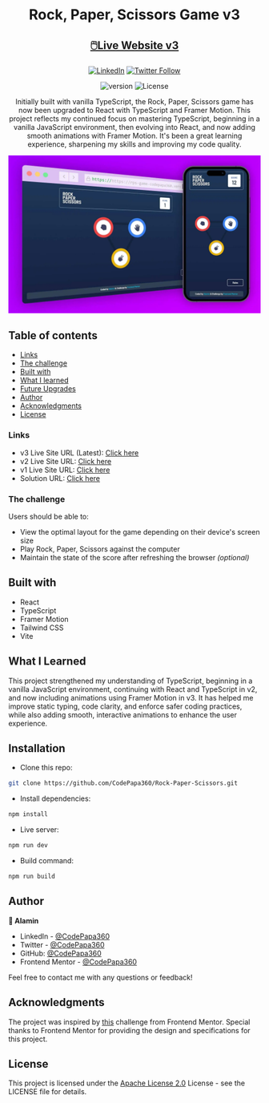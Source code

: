 <h1 align="center">Rock, Paper, Scissors Game v3</h1>

<h2 align="center">

[🖱️Live Website v3](https://rps-game-v3-codepapa360.vercel.app)

</h2>

<!-- Badges -->
<div align="center">

[![LinkedIn](https://img.shields.io/badge/LinkedIn-Connect-blue?style=for-the-badge&logo=linkedin)](https://www.linkedin.com/in/CodePapa360)
[![Twitter Follow](https://img.shields.io/twitter/follow/CodePapa360?style=for-the-badge&logo=x)](https://x.com/CodePapa360)

![version](https://img.shields.io/github/package-json/v/CodePapa360/Rock-Paper-Scissors?color=blue)
![License](https://img.shields.io/github/license/CodePapa360/Rock-Paper-Scissors?color=blue)

</div>

<!-- Brief -->
<p align="center">
Initially built with vanilla TypeScript, the Rock, Paper, Scissors game has now been upgraded to React with TypeScript and Framer Motion. This project reflects my continued focus on mastering TypeScript, beginning in a vanilla JavaScript environment, then evolving into React, and now adding smooth animations with Framer Motion. It's been a great learning experience, sharpening my skills and improving my code quality.
</p>

<!-- Screenshot -->
<a align="center" href="https://rps-game-v3-codepapa360.vercel.app">

![Screenshot](./public/images/rps-game-thumbnail.webp)

</a>

## Table of contents

- [Links](#links)
- [The challenge](#the-challenge)
- [Built with](#built-with)
- [What I learned](#what-i-learned)
- [Future Upgrades](#future-upgrades)
- [Author](#author)
- [Acknowledgments](#acknowledgments)
- [License](#license)

### Links

- v3 Live Site URL (Latest): [Click here](https://rps-game-v3-codepapa360.vercel.app)
- v2 Live Site URL: [Click here](https://rps-game-v2-codepapa360.vercel.app)
- v1 Live Site URL: [Click here](https://rps-game-codepapa360.vercel.app)
- Solution URL: [Click here](https://www.frontendmentor.io/solutions/rock-paper-scissors-game-with-typescript-fe6IN10Ent)

### The challenge

Users should be able to:

- View the optimal layout for the game depending on their device's screen size
- Play Rock, Paper, Scissors against the computer
- Maintain the state of the score after refreshing the browser _(optional)_

## Built with

- React
- TypeScript
- Framer Motion
- Tailwind CSS
- Vite

## What I Learned

This project strengthened my understanding of TypeScript, beginning in a vanilla JavaScript environment, continuing with React and TypeScript in v2, and now including animations using Framer Motion in v3. It has helped me improve static typing, code clarity, and enforce safer coding practices, while also adding smooth, interactive animations to enhance the user experience.

## Installation

- Clone this repo:

```sh
git clone https://github.com/CodePapa360/Rock-Paper-Scissors.git
```

- Install dependencies:

```sh
npm install
```

- Live server:

```sh
npm run dev
```

- Build command:

```sh
npm run build
```

## Author

<b>👤 Alamin</b>

- LinkedIn - [@CodePapa360](https://www.linkedin.com/in/codepapa360)
- Twitter - [@CodePapa360](https://www.twitter.com/CodePapa360)
- GitHub: [@CodePapa360](https://github.com/codepapa360)
- Frontend Mentor - [@CodePapa360](https://www.frontendmentor.io/profile/CodePapa360)

Feel free to contact me with any questions or feedback!

## Acknowledgments

The project was inspired by [this](https://www.frontendmentor.io/challenges/rock-paper-scissors-game-pTgwgvgH) challenge from Frontend Mentor. Special thanks to Frontend Mentor for providing the design and specifications for this project.

## License

This project is licensed under the [Apache License 2.0](./LICENSE.md) License - see the LICENSE file for details.

